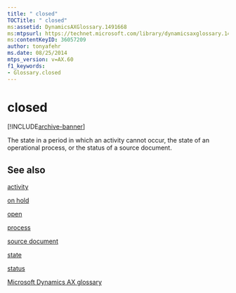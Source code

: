 ```yaml
---
title: " closed"
TOCTitle: " closed"
ms:assetid: DynamicsAXGlossary.1491668
ms:mtpsurl: https://technet.microsoft.com/library/dynamicsaxglossary.1491668(v=AX.60)
ms:contentKeyID: 36057209
author: tonyafehr
ms.date: 08/25/2014
mtps_version: v=AX.60
f1_keywords:
- Glossary.closed
---
```


# closed


[!INCLUDE[archive-banner](includes/archive-banner.md)]

The state in a period in which an activity cannot occur, the state of an operational process, or the status of a source document.

## See also

[activity](activity.md)

[on hold](on-hold.md)

[open](open.md)

[process](process.md)

[source document](source-document.md)

[state](state.md)

[status](status.md)

[Microsoft Dynamics AX glossary](glossary/microsoft-dynamics-ax-glossary.md)

  


